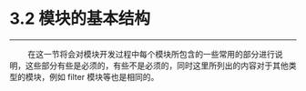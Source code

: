 # 3.2 模块的基本结构
***

&emsp;&emsp;
在这一节将会对模块开发过程中每个模块所包含的一些常用的部分进行说明，这些部分有些是必须的，有些不是必须的，同时这里所列出的内容对于其他类型的模块，例如 filter 模块等也是相同的。